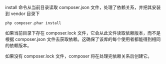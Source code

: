 install 命令从当前目录读取 composer.json 文件，处理了依赖关系，并把其安装到 vendor 目录下

	php composer.phar install

如果当前目录下存在 composer.lock 文件，它会从此文件读取依赖版本，而不是根据 composer.json 文件去获取依赖。这确保了该库的每个使用者都能得到相同的依赖版本。

如果没有 composer.lock 文件，composer 将在处理完依赖关系后创建它。